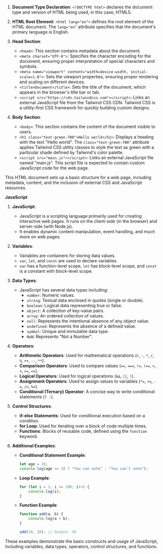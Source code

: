 

1. **Document Type Declaration**: `<!DOCTYPE html>` declares the document type and version of HTML being used, in this case, HTML5.

2. **HTML Root Element**: `<html lang="en">` defines the root element of the HTML document. The `lang="en"` attribute specifies that the document's primary language is English.

3. **Head Section**: 
   - `<head>`: This section contains metadata about the document.
   - `<meta charset="UTF-8">`: Specifies the character encoding for the document, ensuring proper interpretation of special characters and symbols.
   - `<meta name="viewport" content="width=device-width, initial-scale=1.0">`: Sets the viewport properties, ensuring proper rendering and scaling on different devices.
   - `<title>Document</title>`: Sets the title of the document, which appears in the browser's title bar or tab.
   - `<script src="https://cdn.tailwindcss.com"></script>`: Links an external JavaScript file from the Tailwind CSS CDN. Tailwind CSS is a utility-first CSS framework for quickly building custom designs.

4. **Body Section**:
   - `<body>`: This section contains the content of the document visible to users.
   - `<h1 class="text-green-700">Hello world</h1>`: Displays a heading with the text "Hello world". The `class="text-green-700"` attribute applies Tailwind CSS utility classes to style the text as green with a particular shade defined by Tailwind's color palette.
   - `<script src="main.js"></script>`: Links an external JavaScript file named "main.js". This script file is expected to contain custom JavaScript code for the web page.

This HTML document sets up a basic structure for a web page, including metadata, content, and the inclusion of external CSS and JavaScript resources.

**************************************************JavaScript**************************************************

1. **JavaScript**:
   - JavaScript is a scripting language primarily used for creating interactive web pages. It runs on the client-side (in the browser) and server-side (with Node.js).
   - It enables dynamic content manipulation, event handling, and much more on web pages.

2. **Variables**:
   - Variables are containers for storing data values.
   - `var`, `let`, and `const` are used to declare variables.
   - `var` has a function-level scope, `let` has block-level scope, and `const` is a constant with block-level scope.

3. **Data Types**:
   - JavaScript has several data types including:
     - `number`: Numeric values.
     - `string`: Textual data enclosed in quotes (single or double).
     - `boolean`: Logical data representing true or false.
     - `object`: A collection of key-value pairs.
     - `array`: An ordered collection of values.
     - `null`: Represents the intentional absence of any object value.
     - `undefined`: Represents the absence of a defined value.
     - `symbol`: Unique and immutable data type.
     - `NaN`: Represents "Not a Number".

4. **Operators**:
   - **Arithmetic Operators**: Used for mathematical operations (`+`, `-`, `*`, `/`, `%`, `++`, `--`, `**`).
   - **Comparison Operators**: Used to compare values (`==`, `===`, `!=`, `!==`, `>`, `<`, `>=`, `<=`).
   - **Logical Operators**: Used for logical operations (`&&`, `||`, `!`).
   - **Assignment Operators**: Used to assign values to variables (`*=`, `+=`, `-=`, `/=`, `%=`).
   - **Conditional (Ternary) Operator**: A concise way to write conditional statements (`? :`).

5. **Control Structures**:
   - **if-else Statements**: Used for conditional execution based on a condition.
   - **for Loop**: Used for iterating over a block of code multiple times.
   - **Functions**: Blocks of reusable code, defined using the `function` keyword.

6. **Additional Examples**:
   - **Conditional Statement Example**:
     ```javascript
     let age = 16;
     console.log(age >= 18 ? "You can vote" : "You can't vote");
     ```

   - **Loop Example**:
     ```javascript
     for (let i = 1; i <= 100; i++) {
         console.log(i);
     }
     ```

   - **Function Example**:
     ```javascript
     function add(a, b) {
         console.log(a + b);
     }

     add(10, 20); // Output: 30
     ```

These examples demonstrate the basic constructs and usage of JavaScript, including variables, data types, operators, control structures, and functions.